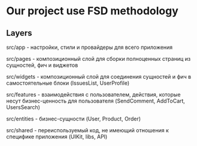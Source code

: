# Our project use FSD methodology

## Layers

src/app - настройки, стили и провайдеры для всего приложения

src/pages - композиционный слой для сборки полноценных страниц из сущностей, фич и виджетов

src/widgets - композиционный слой для соединения сущностей и фич в самостоятельные блоки (IssuesList, UserProfile)

src/features - взаимодействия с пользователем, действия, которые несут бизнес-ценность для пользователя (SendComment, AddToCart, UsersSearch)

src/entities - бизнес-сущности (User, Product, Order)

src/shared - переиспользуемый код, не имеющий отношения к специфике приложения (UIKit, libs, API)
